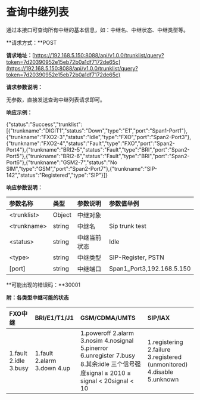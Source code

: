 # 查询中继列表

通过本接口可查询所有中继的基本信息，如：中继名、中继状态、中继类型等。

**请求方式：**POST

**请求地址：**[https://192.168.5.150:8088/api/v1.0.0/trunklist/query?token=7d20390952e15eb72b0a1df7172de65c](https://192.168.5.150:8088/api/v1.0.0/trunklist/query?token=7d20390952e15eb72b0a1df7172de65c)

**请求参数说明：**

无参数，直接发送查询中继列表请求即可。

**响应示例：**

{"status":"Success","trunklist":\[{"trunkname":"DIGIT1","status":"Down","type":"E1","port":"Span1-Port1"},{"trunkname":"FXO2-3","status":"Idle","type":"FXO","port":"Span2-Port3"},{"trunkname":"FXO2-4","status":"Fault","type":"FXO","port":"Span2-Port4"},{"trunkname":"BRI2-5","status":"Fault","type":"BRI","port":"Span2-Port5"},{"trunkname":"BRI2-6","status":"Fault","type":"BRI","port":"Span2-Port6"},{"trunkname":"GSM2-7","status":"No SIM","type":"GSM","port":"Span2-Port7"},{"trunkname":"SIP-142","status":"Registered","type":"SIP"}\]}

**响应参数说明：**

| 参数名称 | 类型 | 参数说明 | 参数值举例 |
| :--- | :--- | :--- | :--- |
| &lt;trunklist&gt; | Object | 中继对象 |  |
| &lt;trunkname&gt; | string | 中继名 | Sip trunk test |
| &lt;status&gt; | string | 中继当前状态 | Idle |
| &lt;type&gt; | string | 中继类型 | SIP-Register, PSTN |
| \[port\] | string | 中继端口 | Span1\_Port3,192.168.5.150 |

**可能出现的错误码：**30001

**附：各类型中继可能的状态**

| FXO中继 | BRI/E1/T1/J1 | GSM/CDMA/UMTS | SIP/IAX |
| :--- | :--- | :--- | :--- |
|  1.fault                                     2.idle                                      3.busy |  1.fault                                   2.alarm                                 3.down                                   4.up |  1.poweroff                           2.alarm                                  3.nosim                                  4.nosignal                              5.pinerror                             6.unregister                         7.busy                                  8.其余:idle                          三个信号强度signal ≥ 2010 ≤ signal &lt; 20signal &lt; 10 |  1.registering                         2.failure                               3.registered \(unmonitored\) 4.disable                              5.unknown |



